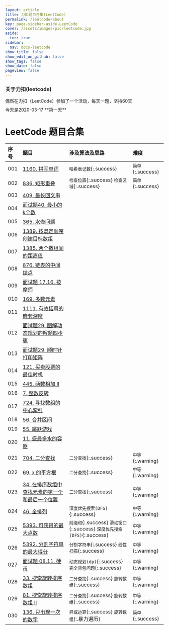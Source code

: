 ```yaml
---
layout: article
title: 力扣题目合集(LeetCode)
permalink: /leetcode/about
key: page-sidebar-aside-LeetCode
cover: /assets/images/pic/leetcode.jpg
aside:
  toc: true
sidebar:
  nav: docs-leetcode
show_title: false
show_edit_on_github: false
show_tags: false
show_date: false
pageview: false
---
```

<style>
  .hero-example p {
    margin: .5rem 0;
  }
  .hero-example--height {
    height: 500px;
  }
  .hero-fill-example {
    background-color: #ccc;
  }
  .hero-fill-example--dark {
    background-color: #123;
  }
  .hero-bg-image-example {
    background-image: url("/docs/assets/images/cover1.jpg");
  }
  .hero-bg-image-example--linear-gradient {
    background-image: linear-gradient(135deg, rgba(255, 69, 0, .5), rgba(255, 197, 0, .2)), url("/docs/assets/images/cover1.jpg");
  }
</style>

<div class="hero hero-example hero--dark hero-bg-image-example my-3">
  <div class="hero__content">
    <h3>关于力扣(leetcode)</h3>
    <p>偶然在力扣（LeetCode）参加了一个活动，每天一题，坚持60天</p>
    <p>今天是2020-03-17 **第一天**</p>
  </div>
</div>

# LeetCode 题目合集

|序号| 题目 | 涉及算法及思路 |  难度 |
| :-----| :-----|:-----|:-----|
|001| [1160. 拼写单词](/leetcode/2020/0317/001) | `哈希表记数`{:.success}   |  `简单`{:.success}  |     
|002| [836. 矩形重叠](/leetcode/2020/0318/002) |  `检查位置`{:.success} `检查区域`{:.success}  |   `简单`{:.success}   |     
|003| [409. 最长回文串](/leetcode/2020/0319/003) |    |    |     
|004| [面试题40. 最小的k个数](/leetcode/2020/0320/004) |    |    |     
|005| [365. 水壶问题](/leetcode/2020/0321/005) |    |    |     
|006| [1389. 按既定顺序创建目标数组](/leetcode/2020/0322/006) |    |    |     
|007| [1385. 两个数组间的距离值](/leetcode/2020/0322/007) |    |    |     
|008| [876. 链表的中间结点](/leetcode/2020/0323/008) |    |    |     
|009| [面试题 17.16. 按摩师](/leetcode/2020/0324/009) |    |    |     
|010| [169. 多数元素](/leetcode/2020/0325/010) |    |    |     
|011| [1111. 有效括号的嵌套深度](/leetcode/2020/0401/012) |    |    |     
|012| [面试题29. 图解动态规划的解题四步骤](/leetcode/2020/0402/013) |    |    |     
|013| [面试题29. 顺时针打印矩阵](/leetcode/2020/0411/014) |    |    |     
|014| [121. 买卖股票的最佳时机](/leetcode/2020/0412/015) |    |    |     
|015| [445. 两数相加 II](/leetcode/2020/0414/016) |    |    |     
|016| [7. 整数反转](/leetcode/2020/0415/017) |    |    |     
|017| [724. 寻找数组的中心索引](/leetcode/2020/0415/018) |         
|018| [56. 合并区间](/leetcode/2020/0415/018) |    |    |     
|019| [55. 跳跃游戏](/leetcode/2020/0417/020) |    |    |     
|020| [11. 盛最多水的容器](/leetcode/2020/0418/021) |    |    |     
|021| [704. 二分查找](/leetcode/2020/0419/022) | `二分查找`{:.success}   | `中等`{:.warning}  |  
|022| [69. x 的平方根](/leetcode/2020/0423/023) |  `二分查找`{:.success}  |  `中等`{:.warning}   |  
|023| [34. 在排序数组中查找元素的第一个和最后一个位置](/leetcode/2020/0423/024) |  `二分查找`{:.success}  | `中等`{:.warning}  |  
|024| [46. 全排列](/leetcode/2020/0425/025) | `深度优先搜索(DFS)`{:.success}   |  `中等`{:.warning}   |  
|025| [5393. 可获得的最大点数](/leetcode/2020/0426/025) | `前缀和`{:.success} `滑动窗口`{:.success} `深度优先搜索(DFS)`{:.success}| `中等`{:.warning}  |  
|026| [5392. 分割字符串的最大得分](/leetcode/2020/0426/026) | `分割字符串`{:.success}  `线性扫描`{:.success} |  `中等`{:.warning}   |  
|027| [面试题 08.11. 硬币](/leetcode/2020/0426/026/03) | `动态规划(dp)`{:.success} `完全背包问题`{:.success} |  `中等`{:.warning}   |  
|028| [33. 搜索旋转排序数组](/leetcode/2020/0427/027/01) | `二分查找`{:.success}  `旋转数组`{:.success}  | `中等`{:.warning}  |  
|029| [81. 搜索旋转排序数组 II](/leetcode/2020/0427/027/02) | `二分查找`{:.success}  `旋转数组`{:.success}  | `中等`{:.warning}  |
|030| [136. 只出现一次的数字](/leetcode/2020/0427/028/03) | `异或运算`{:.success}  `旋转数组`{:.暴力遍历}  | `简单`{:.success}   |   
